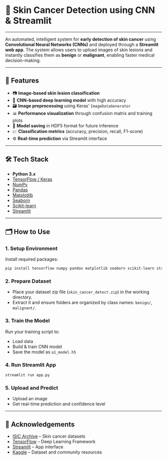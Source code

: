 # 🧪 Skin Cancer Detection using CNN & Streamlit

---

An automated, intelligent system for **early detection of skin cancer** using **Convolutional Neural Networks (CNNs)** and deployed through a **Streamlit web app**. The system allows users to upload images of skin lesions and instantly classifies them as **benign** or **malignant**, enabling faster medical decision-making.

---

## 🚀 Features

* 📷 **Image-based skin lesion classification**
* 🧠 **CNN-based deep learning model** with high accuracy
* 🗃️ **Image preprocessing** using Keras’ `ImageDataGenerator`
* 📊 **Performance visualization** through confusion matrix and training plots
* 💾 **Model saving** in HDF5 format for future inference
* 📈 **Classification metrics** (accuracy, precision, recall, F1-score)
* ⚙️ **Real-time prediction** via Streamlit interface

---

## 🛠️ Tech Stack

* **Python 3.x**
* [TensorFlow / Keras](https://www.tensorflow.org/)
* [NumPy](https://numpy.org/)
* [Pandas](https://pandas.pydata.org/)
* [Matplotlib](https://matplotlib.org/)
* [Seaborn](https://seaborn.pydata.org/)
* [Scikit-learn](https://scikit-learn.org/)
* [Streamlit](https://streamlit.io/)

---
## 🗂️ How to Use

### 1. Setup Environment

Install required packages:

```bash
pip install tensorflow numpy pandas matplotlib seaborn scikit-learn streamlit
```

### 2. Prepare Dataset

* Place your dataset zip file (`skin_cancer_detect.zip`) in the working directory.
* Extract it and ensure folders are organized by class names: `benign/`, `malignant/`.

### 3. Train the Model

Run your training script to:

* Load data
* Build & train CNN model
* Save the model as `a1_model.h5`

### 4. Run Streamlit App

```bash
streamlit run app.py
```

### 5. Upload and Predict

* Upload an image
* Get real-time prediction and confidence level

---


## 🤝 Acknowledgements

* [ISIC Archive](https://www.isic-archive.com/) – Skin cancer datasets
* [TensorFlow](https://www.tensorflow.org/) – Deep Learning Framework
* [Streamlit](https://streamlit.io/) – App interface
* [Kaggle](https://www.kaggle.com/) – Dataset and community resources


